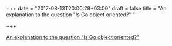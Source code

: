 +++
date = "2017-08-13T20:00:28+03:00"
draft = false
title = "An explanation to the question "Is Go object oriented?"  "

+++

<p><a href="https://flaviocopes.com/golang-is-go-object-oriented/">An explanation to the question "Is Go object oriented?"  </a></p>

